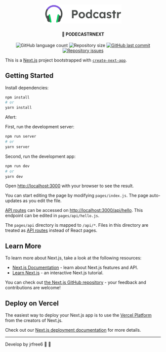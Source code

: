 <h1 align="center">
    <img alt="Be the Hero" src="public/logo.svg" width="250px" />
</h1>
<h4 align="center">
  🚀 PODECASTRNEXT
</h4>
<p align="center">
  <img alt="GitHub language count" src="https://img.shields.io/github/languages/count/jrfree6/podecastrnext">

  <img alt="Repository size" src="https://img.shields.io/github/repo-size/jrfree6/podecastrnext">
  
  <a href="https://github.com/jrfree6/podecastrnext/commits/master">
    <img alt="GitHub last commit" src="https://img.shields.io/github/last-commit/jrfree6/podecastrnext">
  </a>

  <a href="https://github.com/jrfree6/podecastrnext/issues">
    <img alt="Repository issues" src="https://img.shields.io/github/issues/jrfree6/podecastrnext">
  </a>
</p>


This is a [Next.js](https://nextjs.org/) project bootstrapped with [`create-next-app`](https://github.com/vercel/next.js/tree/canary/packages/create-next-app).

## Getting Started

Install dependencies:
```bash
npm install
# or
yarn install
```
Afert:

First, run the development server:

```bash
npm run server
# or
yarn server
```

Second, run the development app:

```bash
npm run dev
# or
yarn dev
```

Open [http://localhost:3000](http://localhost:3000) with your browser to see the result.

You can start editing the page by modifying `pages/index.js`. The page auto-updates as you edit the file.

[API routes](https://nextjs.org/docs/api-routes/introduction) can be accessed on [http://localhost:3000/api/hello](http://localhost:3000/api/hello). This endpoint can be edited in `pages/api/hello.js`.

The `pages/api` directory is mapped to `/api/*`. Files in this directory are treated as [API routes](https://nextjs.org/docs/api-routes/introduction) instead of React pages.

## Learn More

To learn more about Next.js, take a look at the following resources:

- [Next.js Documentation](https://nextjs.org/docs) - learn about Next.js features and API.
- [Learn Next.js](https://nextjs.org/learn) - an interactive Next.js tutorial.

You can check out [the Next.js GitHub repository](https://github.com/vercel/next.js/) - your feedback and contributions are welcome!

## Deploy on Vercel

The easiest way to deploy your Next.js app is to use the [Vercel Platform](https://vercel.com/new?utm_medium=default-template&filter=next.js&utm_source=create-next-app&utm_campaign=create-next-app-readme) from the creators of Next.js.

Check out our [Next.js deployment documentation](https://nextjs.org/docs/deployment) for more details.

---

Develop by jrfree6 :wave: :wave: